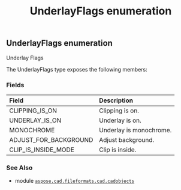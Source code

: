 ﻿---
title: UnderlayFlags enumeration
second_title: Aspose.CAD for Python via .NET API References
description: 
type: docs
weight: 1330
url: /aspose.cad.fileformats.cad.cadobjects/underlayflags/
is_root: false
---

## UnderlayFlags enumeration

Underlay Flags



The UnderlayFlags type exposes the following members:

### Fields
| Field | Description |
| :- | :- |
| CLIPPING_IS_ON | Clipping is on. |
| UNDERLAY_IS_ON | Underlay is on. |
| MONOCHROME | Underlay is monochrome. |
| ADJUST_FOR_BACKGROUND | Adjust background. |
| CLIP_IS_INSIDE_MODE | Clip is inside. |



### See Also
* module [`aspose.cad.fileformats.cad.cadobjects`](..)
